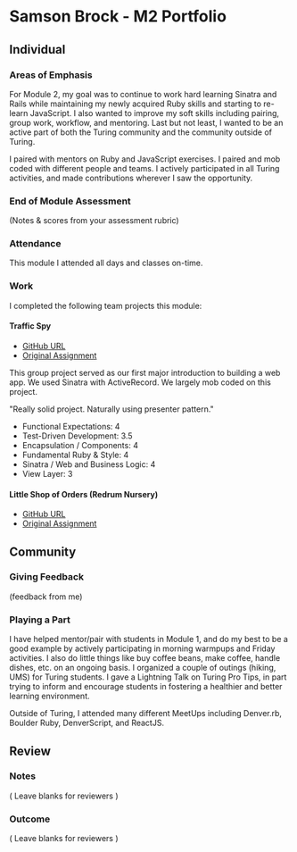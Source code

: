 # Samson Brock - M2 Portfolio

## Individual

### Areas of Emphasis

For Module 2, my goal was to continue to work hard learning Sinatra and Rails
while maintaining my newly acquired Ruby skills and starting to re-learn
JavaScript. I also wanted to improve my soft skills including pairing, group
work, workflow, and mentoring. Last but not least, I wanted to be an active
part of both the Turing community and the community outside of Turing.

I paired with mentors on Ruby and JavaScript exercises. I paired and mob coded
with different people and teams. I actively participated in all Turing
activities, and made contributions wherever I saw the opportunity.

### End of Module Assessment

(Notes & scores from your assessment rubric)

### Attendance

This module I attended all days and classes on-time.

### Work

I completed the following team projects this module:

#### Traffic Spy

* [GitHub URL](https://github.com/imwithsam/traffic-spy)
* [Original
  Assignment](https://github.com/turingschool-examples/traffic-spy-skeleton)

This group project served as our first major introduction to building a web app.
We used Sinatra with ActiveRecord. We largely mob coded on this project.

"Really solid project. Naturally using presenter pattern."

* Functional Expectations: 4
* Test-Driven Development: 3.5
* Encapsulation / Components: 4
* Fundamental Ruby & Style: 4
* Sinatra / Web and Business Logic: 4
* View Layer: 3

#### Little Shop of Orders (Redrum Nursery)

* [GitHub URL](https://github.com/michael-reeves/redrum_nursery)
* [Original Assignment]()


## Community

### Giving Feedback

(feedback from me)

### Playing a Part

I have helped mentor/pair with students in Module 1, and do my best to be a good
example by actively participating in morning warmpups and Friday activities. I
also do little things like buy coffee beans, make coffee, handle dishes, etc. on
an ongoing basis. I organized a couple of outings (hiking, UMS) for Turing
students. I gave a Lightning Talk on Turing Pro Tips, in part trying to inform
and encourage students in fostering a healthier and better learning environment.

Outside of Turing, I attended many different MeetUps including Denver.rb,
Boulder Ruby, DenverScript, and ReactJS.

## Review

### Notes

( Leave blanks for reviewers )

### Outcome

( Leave blanks for reviewers )

